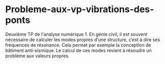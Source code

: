# Probleme-aux-vp-vibrations-des-ponts
Deuxième TP de l'analyse numérique 1. En génie civil, il est souvent nécessaire de calculer les modes propres d’une structure, c’est à dire ses fréquences de résonance. Cela permet par exemple la conception de bâtiment anti-sismique. Le calcul de ces modes revient à résoudre un problème aux valeurs propres.
